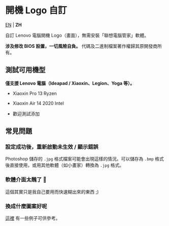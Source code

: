 # 開機 Logo 自訂

[EN](README.md) | **ZH**

自訂 Lenovo 電腦開機 Logo（畫面），無需安裝「聯想電腦管家」軟體。

**涉及修改 BIOS 設置，一切風險自負。** 代碼及二進制檔案著作權歸其原開發商所有。

## 測試可用機型

**僅支援 Lenovo 電腦（Ideapad / Xiaoxin、Legion、Yoga 等）。**

- Xiaoxin Pro 13 Ryzen

- Xiaoxin Air 14 2020 Intel

- 歡迎測試添加

## 常見問題

### 設定成功後，重新啟動未生效 / 顯示錯誤

Photoshop 儲存的 `.jpg` 格式檔案可能會出現這樣的情況。可以儲存為 `.bmp` 格式後直接使用，或用其他軟體（如小畫家）轉換為 `.jpg` 格式。

### 軟體介面太醜了 🤯

這個其實只是我自己要用而快速糊出來的東西 ;)

### 換成什麼圖案好呢

[這裡](https://github.com/Coxxs/LogoDiy/tree/master/Examples) 有一些例子可供參考。
